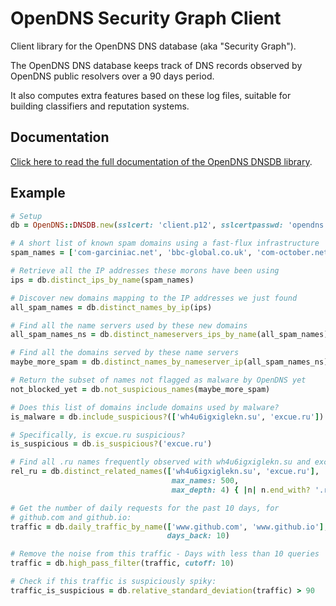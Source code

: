 OpenDNS Security Graph Client
=============================

Client library for the OpenDNS DNS database (aka "Security Graph").

The OpenDNS DNS database keeps track of DNS records observed by
OpenDNS public resolvers over a 90 days period.

It also computes extra features based on these log files, suitable for
building classifiers and reputation systems.

Documentation
-------------

[Click here to read the full documentation of the OpenDNS DNSDB library](http://opendns-dnsdb-client-for-ruby.readthedocs.org/en/latest/).

Example
-------

```ruby
# Setup
db = OpenDNS::DNSDB.new(sslcert: 'client.p12', sslcertpasswd: 'opendns')

# A short list of known spam domains using a fast-flux infrastructure
spam_names = ['com-garciniac.net', 'bbc-global.co.uk', 'com-october.net']

# Retrieve all the IP addresses these morons have been using
ips = db.distinct_ips_by_name(spam_names)

# Discover new domains mapping to the IP addresses we just found
all_spam_names = db.distinct_names_by_ip(ips)

# Find all the name servers used by these new domains
all_spam_names_ns = db.distinct_nameservers_ips_by_name(all_spam_names)

# Find all the domains served by these name servers
maybe_more_spam = db.distinct_names_by_nameserver_ip(all_spam_names_ns)

# Return the subset of names not flagged as malware by OpenDNS yet
not_blocked_yet = db.not_suspicious_names(maybe_more_spam)

# Does this list of domains include domains used by malware?
is_malware = db.include_suspicious?(['wh4u6igxiglekn.su', 'excue.ru'])

# Specifically, is excue.ru suspicious?
is_suspicious = db.is_suspicious?('excue.ru')

# Find all .ru names frequently observed with wh4u6igxiglekn.su and excue.ru:
rel_ru = db.distinct_related_names(['wh4u6igxiglekn.su', 'excue.ru'],
                                    max_names: 500,
                                    max_depth: 4) { |n| n.end_with? '.ru.' }

# Get the number of daily requests for the past 10 days, for
# github.com and github.io:
traffic = db.daily_traffic_by_name(['www.github.com', 'www.github.io'],
                                   days_back: 10)

# Remove the noise from this traffic - Days with less than 10 queries
traffic = db.high_pass_filter(traffic, cutoff: 10)

# Check if this traffic is suspiciously spiky:
traffic_is_suspicious = db.relative_standard_deviation(traffic) > 90

```
